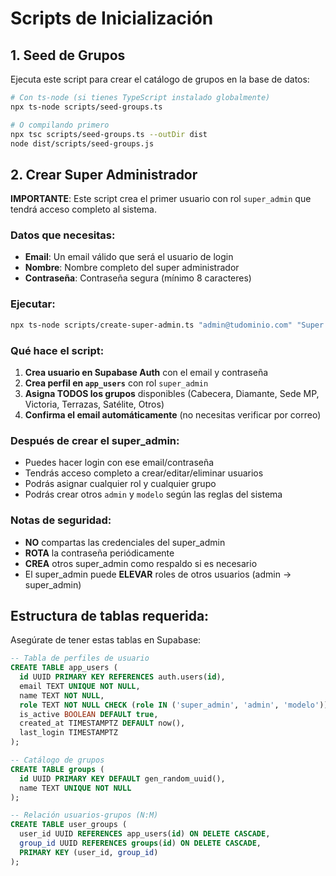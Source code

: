 # Scripts de Inicialización

## 1. Seed de Grupos

Ejecuta este script para crear el catálogo de grupos en la base de datos:

```bash
# Con ts-node (si tienes TypeScript instalado globalmente)
npx ts-node scripts/seed-groups.ts

# O compilando primero
npx tsc scripts/seed-groups.ts --outDir dist
node dist/scripts/seed-groups.js
```

## 2. Crear Super Administrador

**IMPORTANTE**: Este script crea el primer usuario con rol `super_admin` que tendrá acceso completo al sistema.

### Datos que necesitas:

- **Email**: Un email válido que será el usuario de login
- **Nombre**: Nombre completo del super administrador  
- **Contraseña**: Contraseña segura (mínimo 8 caracteres)

### Ejecutar:

```bash
npx ts-node scripts/create-super-admin.ts "admin@tudominio.com" "Super Administrador" "TuPasswordSegura123"
```

### Qué hace el script:

1. **Crea usuario en Supabase Auth** con el email y contraseña
2. **Crea perfil en `app_users`** con rol `super_admin`
3. **Asigna TODOS los grupos** disponibles (Cabecera, Diamante, Sede MP, Victoria, Terrazas, Satélite, Otros)
4. **Confirma el email automáticamente** (no necesitas verificar por correo)

### Después de crear el super_admin:

- Puedes hacer login con ese email/contraseña
- Tendrás acceso completo a crear/editar/eliminar usuarios
- Podrás asignar cualquier rol y cualquier grupo
- Podrás crear otros `admin` y `modelo` según las reglas del sistema

### Notas de seguridad:

- **NO** compartas las credenciales del super_admin
- **ROTA** la contraseña periódicamente
- **CREA** otros super_admin como respaldo si es necesario
- El super_admin puede **ELEVAR** roles de otros usuarios (admin → super_admin)

## Estructura de tablas requerida:

Asegúrate de tener estas tablas en Supabase:

```sql
-- Tabla de perfiles de usuario
CREATE TABLE app_users (
  id UUID PRIMARY KEY REFERENCES auth.users(id),
  email TEXT UNIQUE NOT NULL,
  name TEXT NOT NULL,
  role TEXT NOT NULL CHECK (role IN ('super_admin', 'admin', 'modelo')),
  is_active BOOLEAN DEFAULT true,
  created_at TIMESTAMPTZ DEFAULT now(),
  last_login TIMESTAMPTZ
);

-- Catálogo de grupos
CREATE TABLE groups (
  id UUID PRIMARY KEY DEFAULT gen_random_uuid(),
  name TEXT UNIQUE NOT NULL
);

-- Relación usuarios-grupos (N:M)
CREATE TABLE user_groups (
  user_id UUID REFERENCES app_users(id) ON DELETE CASCADE,
  group_id UUID REFERENCES groups(id) ON DELETE CASCADE,
  PRIMARY KEY (user_id, group_id)
);
```





